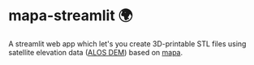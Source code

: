 # mapa-streamlit 🌍

A streamlit web app which let's you create 3D-printable STL files using satellite elevation data 
([ALOS DEM](https://planetarycomputer.microsoft.com/dataset/alos-dem)) based on
[mapa](https://github.com/fgebhart/mapa).

